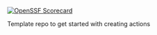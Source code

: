 [![OpenSSF Scorecard](https://api.securityscorecards.dev/projects/github.com/devops-actions/action-template/badge)](https://api.securityscorecards.dev/projects/github.com/devops-actions/action-template)


Template repo to get started with creating actions
